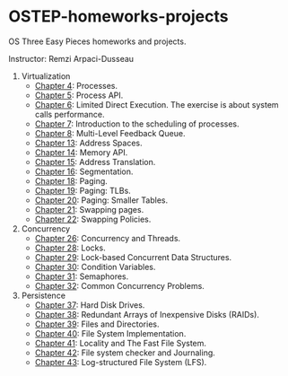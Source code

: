 # OSTEP-homeworks-projects
OS Three Easy Pieces homeworks and projects.

Instructor: Remzi Arpaci-Dusseau

1. Virtualization
   - [Chapter 4](https://github.com/JaumLA/OSTEP-homeworks-projects/tree/main/Homeworks/Chapter%204%20-%20Homework): Processes.
   - [Chapter 5](https://github.com/JaumLA/OSTEP-homeworks-projects/tree/main/Homeworks/Chapter%205%20-%20Homework): Process API.
   - [Chapter 6](https://github.com/JaumLA/OSTEP-homeworks-projects/tree/main/Homeworks/Chapter%206%20-%20Homework): Limited Direct Execution. The exercise is about system calls performance.
   - [Chapter 7](https://github.com/JaumLA/OSTEP-homeworks-projects/tree/main/Homeworks/Chapter%207%20-%20Homework): Introduction to the scheduling of processes.
   - [Chapter 8](https://github.com/JaumLA/OSTEP-homeworks-projects/tree/main/Homeworks/Chapter%208%20-%20Homework): Multi-Level Feedback Queue.
   - [Chapter 13](https://github.com/JaumLA/OSTEP-homeworks-projects/tree/main/Homeworks/Chapter%2013%20-%20Homework): Address Spaces.
   - [Chapter 14](https://github.com/JaumLA/OSTEP-homeworks-projects/tree/main/Homeworks/Chapter%2014%20-%20Homework): Memory API.
   - [Chapter 15](https://github.com/JaumLA/OSTEP-homeworks-projects/tree/main/Homeworks/Chapter%2015%20-%20Homework): Address Translation.
   - [Chapter 16](https://github.com/JaumLA/OSTEP-homeworks-projects/tree/main/Homeworks/Chapter%2016%20-%20Homework): Segmentation.
   - [Chapter 18](https://github.com/JaumLA/OSTEP-homeworks-projects/tree/main/Homeworks/Chapter%2018%20-%20Homework): Paging.
   - [Chapter 19](https://github.com/JaumLA/OSTEP-homeworks-projects/tree/main/Homeworks/Chapter%2019%20-%20Homework): Paging: TLBs.
   - [Chapter 20](https://github.com/JaumLA/OSTEP-homeworks-projects/tree/main/Homeworks/Chapter%2020%20-%20Homework): Paging: Smaller Tables.
   - [Chapter 21](https://github.com/JaumLA/OSTEP-homeworks-projects/tree/main/Homeworks/Chapter%2021%20-%20Homework): Swapping pages.
   - [Chapter 22](https://github.com/JaumLA/OSTEP-homeworks-projects/tree/main/Homeworks/Chapter%2022%20-%20Homework): Swapping Policies.
2. Concurrency
   - [Chapter 26](https://github.com/JaumLA/OSTEP-homeworks-projects/tree/main/Homeworks/Chapter%2026%20-%20Homework): Concurrency and Threads.
   - [Chapter 28](https://github.com/JaumLA/OSTEP-homeworks-projects/tree/main/Homeworks/Chapter%2028%20-%20Homework): Locks.
   - [Chapter 29](https://github.com/JaumLA/OSTEP-homeworks-projects/tree/main/Homeworks/Chapter%2029%20-%20Homework): Lock-based Concurrent Data Structures.
   - [Chapter 30](https://github.com/JaumLA/OSTEP-homeworks-projects/tree/main/Homeworks/Chapter%2030%20-%20Homework): Condition Variables.
   - [Chapter 31](https://github.com/JaumLA/OSTEP-homeworks-projects/tree/main/Homeworks/Chapter%2031%20-%20Homework): Semaphores.
   - [Chapter 32](https://github.com/JaumLA/OSTEP-homeworks-projects/tree/main/Homeworks/Chapter%2032%20-%20Homework): Common Concurrency Problems.
3. Persistence
   - [Chapter 37](https://github.com/JaumLA/OSTEP-homeworks-projects/tree/main/Homeworks/Chapter%2037%20-%20Homework): Hard Disk Drives.
   - [Chapter 38](https://github.com/JaumLA/OSTEP-homeworks-projects/tree/main/Homeworks/Chapter%2038%20-%20Homework): Redundant Arrays of Inexpensive Disks (RAIDs).
   - [Chapter 39](https://github.com/JaumLA/OSTEP-homeworks-projects/tree/main/Homeworks/Chapter%2039%20-%20Homework): Files and Directories.
   - [Chapter 40](https://github.com/JaumLA/OSTEP-homeworks-projects/tree/main/Homeworks/Chapter%2040%20-%20Homework): File System Implementation.
   - [Chapter 41](https://github.com/JaumLA/OSTEP-homeworks-projects/tree/main/Homeworks/Chapter%2041%20-%20Homework): Locality and The Fast File System.
   - [Chapter 42](https://github.com/JaumLA/OSTEP-homeworks-projects/tree/main/Homeworks/Chapter%2042%20-%20Homework): File system checker and Journaling.
   - [Chapter 43](https://github.com/JaumLA/OSTEP-homeworks-projects/tree/main/Homeworks/Chapter%2043%20-%20Homework): Log-structured File System (LFS).
